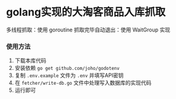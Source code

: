 # golang实现的大淘客商品入库抓取
多线程抓取：使用 goroutine 
抓取完毕自动退出：使用 WaitGroup 实现

### 使用方法
1. 下载本库代码
2. 安装依赖 `go get github.com/joho/godotenv`
3. 复制 `.env.example` 文件为 `.env` 并填写API密钥
4. 在 `fetcher/write-db.go` 文件中处理写入数据库的实现代码
5. 运行即可
